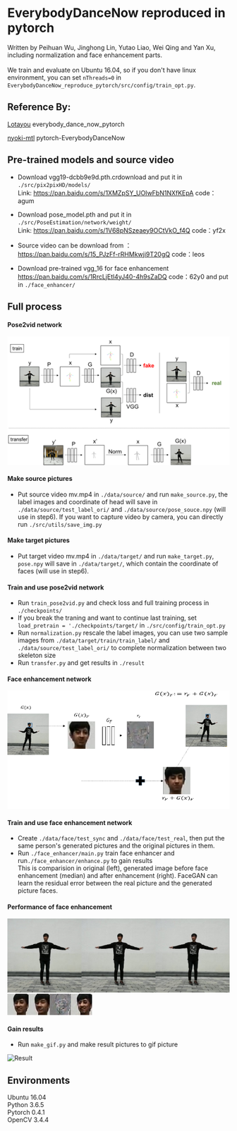 # EverybodyDanceNow reproduced in pytorch

Written by Peihuan Wu, Jinghong Lin, Yutao Liao, Wei Qing and Yan Xu, including normalization and face enhancement parts.<br>
<br>
We train and evaluate on Ubuntu 16.04, so if you don't have linux environment, you can set `nThreads=0` in `EverybodyDanceNow_reproduce_pytorch/src/config/train_opt.py`.

## Reference By:

[Lotayou](https://github.com/Lotayou) everybody_dance_now_pytorch

[nyoki-mtl](https://github.com/nyoki-mtl) pytorch-EverybodyDanceNow

## Pre-trained models and source video
* Download vgg19-dcbb9e9d.pth.crdownload and put it in `./src/pix2pixHD/models/`  <br>Link: https://pan.baidu.com/s/1XMZpSY_UOIwFbN1NXfKEpA   code：agum 

* Download pose_model.pth and put it in `./src/PoseEstimation/network/weight/`   <br>Link: https://pan.baidu.com/s/1V68pNSzeaey9OCtVkO_f4Q   code：yf2x 

* Source video can be download from ：https://pan.baidu.com/s/15_PJzFf-rRHMkwji9T20gQ  code：leos 

* Download pre-trained vgg_16 for face enhancement https://pan.baidu.com/s/1RrcLjEtl4yJ40-4h9sZaDQ  code：62y0 and put in `./face_enhancer/`

## Full process
#### Pose2vid network

![](/result/pic1.png)
#### Make source pictures
* Put source video mv.mp4 in `./data/source/` and run `make_source.py`, the label images and coordinate of head will save in `./data/source/test_label_ori/` and `./data/source/pose_souce.npy` (will use in step6). If you want to capture video by camera, you can directly run `./src/utils/save_img.py`
#### Make target pictures
* Put target video mv.mp4 in `./data/target/` and run `make_target.py`, `pose.npy` will save in `./data/target/`, which contain the coordinate of faces (will use in step6).
#### Train and use pose2vid network
* Run `train_pose2vid.py` and check loss and full training process in `./checkpoints/`
* If you break the traning and want to continue last training, set `load_pretrain = './checkpoints/target/` in `./src/config/train_opt.py`
* Run `normalization.py` rescale the label images, you can use two sample images from `./data/target/train/train_label/` and `./data/source/test_label_ori/` to complete normalization between two skeleton size
* Run `transfer.py` and get results in `./result`
#### Face enhancement network

![](/result/pic2.png)
#### Train and use face enhancement network
* Create `./data/face/test_sync` and `./data/face/test_real`, then put the same person's generated pictures and the original pictures in them.
* Run `./face_enhancer/main.py` train face enhancer and run`./face_enhancer/enhance.py` to gain results <br>
This is comparision in original (left), generated image before face enhancement (median) and after enhancement (right). FaceGAN can learn the residual error between the real picture and the generated picture faces.

#### Performance of face enhancement 
![](/result/37500_enhanced_full.png)
![](/result/37500_enhanced_head.png)

#### Gain results
* Run `make_gif.py` and make result pictures to gif picture

![Result](/result/output.gif)

## Environments
Ubuntu 16.04 <br>
Python 3.6.5 <br>
Pytorch 0.4.1  <br>
OpenCV 3.4.4  <br>


